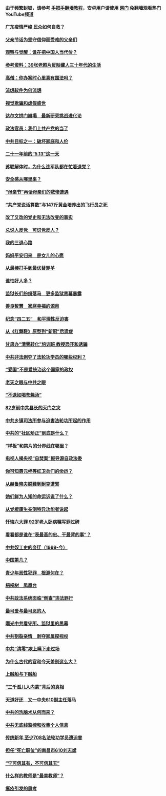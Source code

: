 #### 由于频繁封锁，请参考 [手把手翻墙教程](https://github.com/gfw-breaker/guides/wiki/)，安卓用户请使用 [网门](https://github.com/gfw-breaker/nogfw/blob/master/dl.md?t=06250301) 免翻墙观看热门YouTube频道 

#### [广东疫情严峻 民众如何自救？](../pages/19/427311.md?t=06250301) 

#### [父亲节话为坚守信仰而受难的父亲们](../pages/19/427033.md?t=06250301) 

#### [观察与觉醒：谁在把中国人当代价？](../pages/19/426987.md?t=06250301) 

#### [参考资料：39张老照片反映藏人三十年代的生活](../pages/19/426471.md?t=06250301) 

#### [高僧：你办案时心里真有国法吗？](../pages/19/426530.md?t=06250301) 

#### [流氓软件为何流氓](../pages/19/426531.md?t=06250301) 

#### [视觉欺骗和虚假盛世](../pages/19/426443.md?t=06250301) 

#### [达尔文拱门崩塌　最新研究挑战进化论](../pages/19/426009.md?t=06250301) 

#### [政法官员：我们上共产党的当了](../pages/19/425351.md?t=06250301) 

#### [中共目标之一：破坏家庭和人伦](../pages/19/424454.md?t=06250301) 

#### [二十一年前的“5.13”这一天](../pages/19/424814.md?t=06250301) 

#### [苏联解体时，为什么连军队都在忙着退党？](../pages/19/424335.md?t=06250301) 

#### [安全感从哪里来？](../pages/19/424336.md?t=06250301) 

#### [“母亲节”再话母亲们的悲惨遭遇](../pages/19/424234.md?t=06250301) 

#### [“共产党说话算数”与147斤黄金培养出的飞行员之死](../pages/19/424115.md?t=06250301) 

#### [改了又改的党史和无法改变的事实](../pages/19/424037.md?t=06250301) 

#### [总说人反党　可识党反人？](../pages/19/423820.md?t=06250301) 

#### [我的三退心路](../pages/19/423876.md?t=06250301) 

#### [妈妈平安归来　是女儿的心愿](../pages/19/423947.md?t=06250301) 

#### [从最棒打手到最优替罪羊](../pages/19/423819.md?t=06250301) 

#### [谁怕好人多？](../pages/19/423774.md?t=06250301) 

#### [监狱长们纷纷落马　更多监狱黑幕暴露](../pages/19/423787.md?t=06250301) 

#### [善良智慧　家庭幸福的源泉](../pages/19/423632.md?t=06250301) 

#### [纪念“四二五”　和平理性反迫害](../pages/19/423660.md?t=06250301) 

#### [从《红舞鞋》原型到“新冠”后遗症](../pages/19/423509.md?t=06250301) 

#### [甘肃办“清零转化”培训班 教授恐吓和诱骗](../pages/19/423498.md?t=06250301) 

#### [中共非法剥夺了法轮功学员的哪些权利？](../pages/19/423392.md?t=06250301) 

#### [“爱国”不是爱统治这个国家的政权](../pages/19/423029.md?t=06250301) 

#### [老天之眼与中共之眼](../pages/19/423378.md?t=06250301) 

#### [“不退如喝苍蝇汤”](../pages/19/423287.md?t=06250301) 

#### [82岁前中共县长的灭门之灾](../pages/19/423055.md?t=06250301) 

#### [中共乡镇司法所参与迫害法轮功所起的作用](../pages/19/423064.md?t=06250301) 

#### [中共的“社区矫正”到底是什么？](../pages/19/422870.md?t=06250301) 

#### [“样板”和禁片的分界线在哪里？](../pages/19/422704.md?t=06250301) 

#### [电视人揭央视“自焚案”报导源自政法委](../pages/19/422770.md?t=06250301) 

#### [你可知聂元梓等红卫兵们的命运？](../pages/19/422848.md?t=06250301) 

#### [从赫鲁晓夫脱鞋到耐克遭邪](../pages/19/422826.md?t=06250301) 

#### [她们鲜为人知的命运诉说了什么？](../pages/19/422754.md?t=06250301) 

#### [从党棍康生亲测特异功能者说起](../pages/19/422657.md?t=06250301) 

#### [忏悔六大罪 92岁老人卧病嘱写罪过碑](../pages/19/422750.md?t=06250301) 

#### [看看都是谁在“表最高的忠、干最背的事”？](../pages/19/422703.md?t=06250301) 

#### [中共奴工史的变迁（1999-今）](../pages/19/422656.md?t=06250301) 

#### [中国第几？](../pages/19/422496.md?t=06250301) 

#### [青少年恶性犯罪　根源何在？](../pages/19/422449.md?t=06250301) 

#### [梧桐树　凤凰台](../pages/19/422442.md?t=06250301) 

#### [中共政法系统面临“倒查”违法罪行](../pages/19/422497.md?t=06250301) 

#### [最可爱与最可恶的人](../pages/19/422448.md?t=06250301) 

#### [曝光中共看守所、监狱里的黑幕](../pages/19/422390.md?t=06250301) 

#### [中共割裂亲情　剥夺家属探视权](../pages/19/422364.md?t=06250301) 

#### [中共“清零”欺上瞒下走过场](../pages/19/422306.md?t=06250301) 

#### [为什么古代的官和今天差别这么大？](../pages/19/422228.md?t=06250301) 

#### [上贼船与下贼船](../pages/19/422276.md?t=06250301) 

#### [“三千孤儿入内蒙”背后的真相](../pages/19/422229.md?t=06250301) 

#### [天道好还　又一中央610副主任落马](../pages/19/422155.md?t=06250301) 

#### [中共的洗脑术从何而来？](../pages/19/422154.md?t=06250301) 

#### [中共无底线监控和收集个人信息](../pages/19/422039.md?t=06250301) 

#### [传统新年 至少708名法轮功学员遭迫害](../pages/19/421946.md?t=06250301) 

#### [担任“死亡职位”的南昌市610刘志斌](../pages/19/421957.md?t=06250301) 

#### [“宁可信其有，不可信其无”](../pages/19/421691.md?t=06250301) 

#### [什么样的教师是“最美教师”？](../pages/19/421755.md?t=06250301) 

#### [瘟疫引发的思考](../pages/19/421594.md?t=06250301) 

